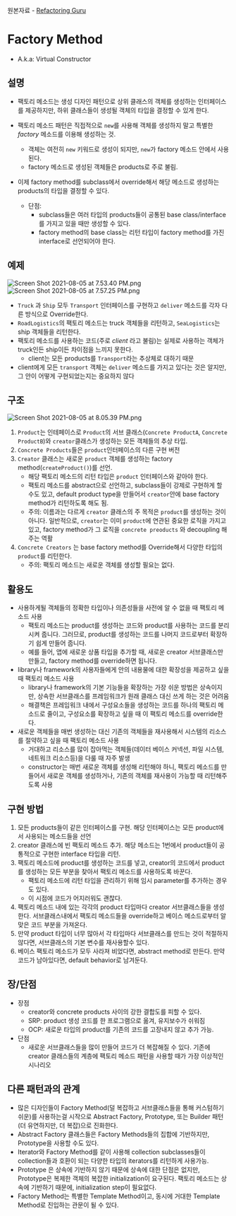 원본자료 - [Refactoring Guru](https://refactoring.guru/design-patterns/factory-method)
# Factory Method
- A.k.a: Virtual Constructor

## 설명
- 팩토리 메소드는 생성 디자인 패턴으로 상위 클래스의 객체를 생성하는 인터페이스를 제공하지만, 하위 클래스들이 생성될 객체의 타입을 결정할 수 있게 한다.

- 팩토리 메소드 패턴은 직접적으로 `new`를 사용해 객체를 생성하지 말고 특별한 *factory* 메소드를 이용해 생성하는 것.
    - 객체는 여전히 `new` 키워드로 생성이 되지만, `new`가 factory 메소드 안에서 사용된다.
    - factory 메소드로 생성된 객체들은 products로 주로 불림.

- 이제 factory method를 subclass에서 override해서 해당 메소드로 생성하는 products의 타입을 결정할 수 있다.
    - 단점:
        - subclass들은 여러 타입의 products들이 공통된 base class/interface를 가지고 있을 때만 생성할 수 있다.
        - factory method의 base class는 리턴 타입이 factory method를 가진 interface로 선언되어야 한다.


## 예제
![Screen Shot 2021-08-05 at 7.53.40 PM.png](https://res.cloudinary.com/ddeivviyp/image/upload/v1628162219/MyBlog/hykxvrbyoi5kixhdcvag.png)
![Screen Shot 2021-08-05 at 7.57.25 PM.png](https://res.cloudinary.com/ddeivviyp/image/upload/v1628162220/MyBlog/yhtckkujehctpl2zpmfp.png)
- `Truck` 과 `Ship` 모두 `Transport` 인터페이스를 구현하고 `deliver` 메소드를 각자 다른 방식으로 Override한다.
- `RoadLogistics`의 팩토리 메소드는 truck 객체들을 리턴하고, `SeaLogistics`는 ship 객체들을 리턴한다.
- 팩토리 메소드를 사용하는 코드(주로 *client* 라고 불림)는 실제로 사용하는 객체가 truck인든 ship이든 차이점을 느끼지 못한다.
    - client는 모든 products를 `Transport`라는 추상체로 대하기 때문
- client에게 모든 `transport` 객체는 `deliver` 메소드를 가지고 있다는 것은 알지만, 그 안이 어떻게 구현되었는지는 중요하지 않다


## 구조
![Screen Shot 2021-08-05 at 8.05.39 PM.png](https://res.cloudinary.com/ddeivviyp/image/upload/v1628162220/MyBlog/xxxgeihvwr5mharktulh.png)
1. `Product`는 인테페이스로 `Product`의 서브 클래스(`Concrete ProductA`, `Concrete ProductB`)와 `creator`클래스가 생성하는 모든 객체들의 추상 타입.
2. `Concrete Products`들은 `product`인터페이스의 다른 구현 버전
3. `Creator` 클래스는 새로운 `product` 객체를 생성하는 factory method(`createProduct()`)를 선언.
    - 해당 팩토리 메소드의 리턴 타입은 `product` 인터페이스와 같아야 한다.
    - 팩토리 메소드를 abstract으로 선언하고, subclass들이 강제로 구현하게 할 수도 있고, default product type을 만들어서 `creator`안에 base factory method가 리턴하도록 해도 됨.
    - 주의: 이름과는 다르게 `creator` 클래스의 주 목적은 `product`를 생성하는 것이 아니다. 일반적으로, `creator`는 이미 `product`에 연관된 중요한 로직을 가지고 있고, factory method가 그 로직을 `concrete preoducts` 와 decoupling 해주는 역활
4. `Concrete Creators` 는 base factory method를 Override해서 다양한 타입의 `product`를 리턴한다.
    - 주의: 팩토리 메소드는 새로운 객체를 생성할 필요는 없다.

## 활용도
- 사용하게될 객체들의 정확한 타입이나 의존성들을 사전에 알 수 없을 때 팩토리 메소드 사용
    - 팩토리 메소드는 product를 생성하는 코드와 product를 사용하는 코드를 분리시켜 줍니다. 그러므로, product를 생성하는 코드를 나머지 코드로부터 확장하기 쉽게 만들어 줍니다.
    - 예를 들어, 앱에 새로운 상품 타입을 추가할 때, 새로운 creator 서브클래스만 만들고, factory method를 override하면 됩니다.
- library나 framework의 사용자들에게 안의 내용물에 대한 확장성을 제공하고 싶을 때 팩토리 메소드 사용
    - library나 framework의 기본 기능들을 확장하는 가장 쉬운 방법은 상속이지만, 상속한 서브클래스를 프레임워크가 원래 클래스 대신 쓰게 하는 것은 어려움
    - 해결책은 프레임워크 내에서 구성요소들을 생성하는 코드를 하나의 팩토리 메소드로 줄이고, 구성요소를 확장하고 싶을 때 이 팩토리 메소드를 override한다.
- 새로운 객체들을 매번 생성하는 대신 기존의 객체들을 재사용해서 시스템의 리소스를 절약하고 싶을 때 팩토리 메소드 사용
    - 거대하고 리소스를 많이 잡아먹는 객체들(데이터 베이스 커넥션, 파일 시스템, 네트워크 리소스등)을 다룰 때 자주 발생
    - constructor는 매번 새로운 객체를 생성해 리턴해야 하니, 팩토리 메소드를 만들어서 새로운 객체를 생성하거나, 기존의 객체를 재사용이 가능할 때 리턴해주도록 사용

## 구현 방법
1. 모든 products들이 같은 인터페이스를 구현. 해당 인터페이스는 모든 product에서 사용되는 메소드들을 선언
2. creator 클래스에 빈 팩토리 메소드 추가. 해당 메소드는 1번에서 product들이 공통적으로 구현한 interface 타입을 리턴.
3. 팩토리 메소드에 product를 생성하는 코드를 넣고, creator의 코드에서 product를 생성하는 모든 부분을 찾아서 팩토리 메소드를 사용하도록 바꾼다.
    - 팩토리 메소드에 리턴 타입을 관리하기 위해 임시 parameter를 추가하는 경우도 있다.
    - 이 시점에 코드가 어지러워도 괜찮다.
4. 팩토리 메소드 내에 있는 각각의 product 타입마다 creator 서브클래스들을 생성한다. 서브클래스내에서 팩토리 메소드들을 override하고 베이스 메소드로부터 알맞은 코드 부분을 가져온다.
5. 만약 product 타입이 너무 많아서 각 타입마다 서브클래스를 만드는 것이 적절하지 않다면, 서브클래스의 기본 변수를 재사용할수 있다.
6. 베이스 팩토리 메소드가 모두 사라져 비었다면, abstract method로 만든다. 만약 코드가 남아있다면, default behavior로 남겨둔다.

## 장/단점
- 장점
    - creator와 concrete products 사이의 강한 결합도를 피할 수 있다.
    - SRP: product 생성 코드를 한 프로그램으로 옮겨, 유지보수가 쉬워짐
    - OCP: 새로운 타입의 product를 기존의 코드를 고장내지 않고 추가 가능.
- 단점
    - 새로운 서브클래스들을 많이 만들어 코드가 더 복잡해질 수 있다. 기존에 creator 클래스들의 계층에 팩토리 메소드 패턴을 사용할 때가 가장 이상적인 시나리오

## 다른 패턴과의 관계
- 많은 디자인들이 Factory Method(덜 복잡하고 서브클래스들을 통해 커스텀하기 쉬운)를 사용하는걸 시작으로 Abstract Factory, Prototype, 또는 Builder 패턴(더 유연하지만, 더 복잡)으로 진화한다.
- Abstract Factory 클래스들은 Factory Methods들의 집합에 기반하지만, Prototype을 사용할 수도 있다.
- Iterator와 Factory Method를 같이 사용해 collection subclasses들이 collection들과 호환이 되는 다양한 타입의 iterators를 리턴하게 사용가능.
- Prototype 은 상속에 기반하지 않기 때문에 상속에 대한 단점은 없지만, Prototype은 복제한 객체의 복잡한 initialization이 요구된다. 팩토리 메소드는 상속에 기반하기 때문에, initialization step이 필요없다.
- Factory Method는 특별한 Template Method이고, 동시에 거대한 Template Method로 진입하는 관문이 될 수 있다.
